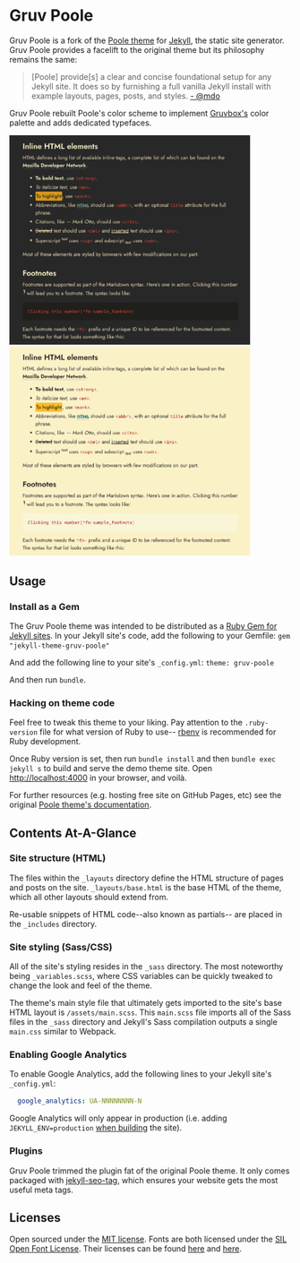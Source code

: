 # Gruv Poole

Gruv Poole is a fork of the [Poole theme](https://github.com/poole/poole) for [Jekyll](http://jekyllrb.com), the static site generator. Gruv Poole provides a facelift to the original theme but its philosophy remains the same:
> [Poole] provide[s] a clear and concise foundational setup for any Jekyll site. It does so by furnishing a full vanilla Jekyll install with example layouts, pages, posts, and styles.
[- @mdo](https://markdotto.com/)

Gruv Poole rebuilt Poole's color scheme to implement [Gruvbox's](https://github.com/morhetz/gruvbox) color palette and adds dedicated typefaces.

<img src="demo-assets/dark.png" alt="Gruv Poole dark mode" width="430">
<img src="demo-assets/light.png" alt="Gruv Poole light mode" width="430">


## Usage

### Install as a Gem

The Gruv Poole theme was intended to be distributed as a [Ruby Gem for Jekyll sites](https://jekyllrb.com/docs/themes/#understanding-gem-based-themes).
In your Jekyll site's code, add the following to your Gemfile:
`gem "jekyll-theme-gruv-poole"`

And add the following line to your site's `_config.yml`:
`theme: gruv-poole`

And then run `bundle`.

### Hacking on theme code

Feel free to tweak this theme to your liking. Pay attention to the `.ruby-version` file for what version of Ruby to use-- [rbenv](https://github.com/rbenv/rbenv) is recommended for Ruby development.

Once Ruby version is set, then run `bundle install` and then `bundle exec jekyll s` to build and serve the demo theme site. 
Open <http://localhost:4000> in your browser, and voilà.

For further resources (e.g. hosting free site on GitHub Pages, etc) see the original [Poole theme's documentation](https://github.com/poole/poole).

## Contents At-A-Glance

### Site structure (HTML)

The files within the `_layouts` directory define the HTML structure of pages and posts on the site. `_layouts/base.html` is the base HTML of the theme, which all other layouts should extend from.

Re-usable snippets of HTML code--also known as partials-- are placed in the `_includes` directory. 

### Site styling (Sass/CSS)

All of the site's styling resides in the `_sass` directory. The most noteworthy being `_variables.scss`, where CSS variables can be quickly tweaked to change the look and feel of the theme.

The theme's main style file that ultimately gets imported to the site's base HTML layout is `/assets/main.scss`. This `main.scss` file imports all of the Sass files in the `_sass` directory and Jekyll's Sass compilation outputs a single `main.css` similar to Webpack.

### Enabling Google Analytics

To enable Google Analytics, add the following lines to your Jekyll site's `_config.yml`:

```yaml
  google_analytics: UA-NNNNNNNN-N
```

Google Analytics will only appear in production (i.e. adding `JEKYLL_ENV=production` [when building](https://jekyllrb.com/docs/configuration/environments/) the site).

### Plugins

Gruv Poole trimmed the plugin fat of the original Poole theme. It only comes packaged with [jekyll-seo-tag](https://github.com/jekyll/jekyll-seo-tag#usage), which ensures your website gets the most useful meta tags.

## Licenses

Open sourced under the [MIT license](LICENSE.md). Fonts are both licensed under the [SIL Open Font License](https://openfontlicense.org/). Their licenses can be found [here](assets/fonts/body/LICENSE.md) and [here](assets/fonts/code/LICENSE.md).
